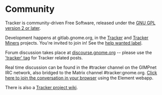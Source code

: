 # Community

Tracker is community-driven Free Software, released under the [GNU GPL version 2 or later](https://spdx.org/licenses/GPL-2.0-or-later).

Development happens at gitlab.gnome.org, in the
[Tracker](https://gitlab.gnome.org/GNOME/tracker) and [Tracker Miners](https://gitlab.gnome.org/GNOME/tracker-miners) projects.
You're invited to join in! See the [help wanted label](https://gitlab.gnome.org/GNOME/tracker/issues?scope=all&utf8=%E2%9C%93&state=opened&label_name[]=4.%20Help%20Wanted).

Forum discussion takes place at
[discourse.gnome.org](https://discourse.gnome.org/) -- please use the
['tracker' tag](https://discourse.gnome.org/tags/tracker) for Tracker related
posts.

Real time discussion can be found in the #tracker channel on the GIMPnet IRC
network, also bridged to the Matrix channel #tracker:gnome.org.
[Click here to join the conversation in your browser](https://app.element.io/#/room/#tracker:gnome.org)
using the Element webapp.

There is also a [Tracker project wiki](https://wiki.gnome.org/Projects/Tracker).
